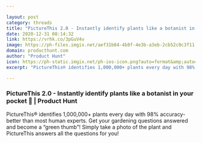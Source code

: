 ```yaml
---

layout: post
category: threads
title: "PictureThis 2.0 - Instantly identify plants like a botanist in your pocket :seedling:"
date: 2020-12-31 08:14:32
link: https://vrhk.co/3pGuV4v
image: https://ph-files.imgix.net/aef31b84-4b8f-4e3b-a3eb-2cb52c0c3f11.png?auto=format&fit=crop&frame=1&h=512&w=1024
domain: producthunt.com
author: "Product Hunt"
icon: https://ph-static.imgix.net/ph-ios-icon.png?auto=format&amp;auto=compress
excerpt: "PictureThis® identifies 1,000,000+ plants every day with 98% accuracy-better than most human experts. Get your gardening questions answered and become a “green thumb”! Simply take a photo of the plant and PictureThis answers all the questions for you!"

---
```


### PictureThis 2.0 - Instantly identify plants like a botanist in your pocket :seedling: | Product Hunt

PictureThis® identifies 1,000,000+ plants every day with 98% accuracy-better than most human experts. Get your gardening questions answered and become a “green thumb”! Simply take a photo of the plant and PictureThis answers all the questions for you!